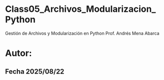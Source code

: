 # Class05_Archivos_Modularizacion_Python
 Gestión de Archivos y Modularización en Python
 Prof. Andrés Mena Abarca
# Autor:
## Fecha 2025/08/22 